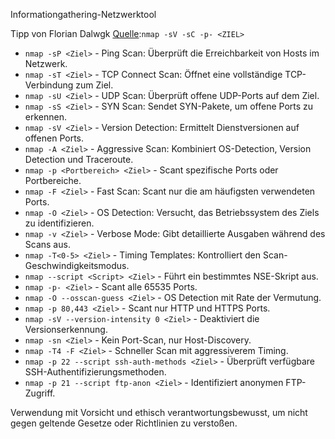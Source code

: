 Informationgathering-Netzwerktool

Tipp von Florian Dalwgk [Quelle](https://youtu.be/VG-7BOaTcXI):`nmap -sV -sC -p- <ZIEL>`

- `nmap -sP <Ziel>` - Ping Scan: Überprüft die Erreichbarkeit von Hosts im Netzwerk.
- `nmap -sT <Ziel>` - TCP Connect Scan: Öffnet eine vollständige TCP-Verbindung zum Ziel.
- `nmap -sU <Ziel>` - UDP Scan: Überprüft offene UDP-Ports auf dem Ziel.
- `nmap -sS <Ziel>` - SYN Scan: Sendet SYN-Pakete, um offene Ports zu erkennen.
- `nmap -sV <Ziel>` - Version Detection: Ermittelt Dienstversionen auf offenen Ports.
- `nmap -A <Ziel>` - Aggressive Scan: Kombiniert OS-Detection, Version Detection und Traceroute.
- `nmap -p <Portbereich> <Ziel>` - Scant spezifische Ports oder Portbereiche.
- `nmap -F <Ziel>` - Fast Scan: Scant nur die am häufigsten verwendeten Ports.
- `nmap -O <Ziel>` - OS Detection: Versucht, das Betriebssystem des Ziels zu identifizieren.
- `nmap -v <Ziel>` - Verbose Mode: Gibt detaillierte Ausgaben während des Scans aus.
- `nmap -T<0-5> <Ziel>` - Timing Templates: Kontrolliert den Scan-Geschwindigkeitsmodus.
- `nmap --script <Script> <Ziel>` - Führt ein bestimmtes NSE-Skript aus.
- `nmap -p- <Ziel>` - Scant alle 65535 Ports.
- `nmap -O --osscan-guess <Ziel>` - OS Detection mit Rate der Vermutung.
- `nmap -p 80,443 <Ziel>` - Scant nur HTTP und HTTPS Ports.
- `nmap -sV --version-intensity 0 <Ziel>` - Deaktiviert die Versionserkennung.
- `nmap -sn <Ziel>` - Kein Port-Scan, nur Host-Discovery.
- `nmap -T4 -F <Ziel>` - Schneller Scan mit aggressiverem Timing.
- `nmap -p 22 --script ssh-auth-methods <Ziel>` - Überprüft verfügbare SSH-Authentifizierungsmethoden.
- `nmap -p 21 --script ftp-anon <Ziel>` - Identifiziert anonymen FTP-Zugriff.

Verwendung mit Vorsicht und ethisch verantwortungsbewusst, um nicht gegen geltende Gesetze oder Richtlinien zu verstoßen.